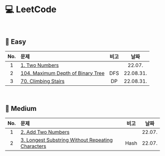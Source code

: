 # 💻 LeetCode
</br>

## 🏅 Easy </br>

|No.|문제|비고|날짜|
|:---:|:---|:---:|:---:|
|1|<a href="https://github.com/ryusuz/algorithm/blob/master/leetcode/Easy/TwoSum/TwoSum.cpp">1. Two Numbers</a>||22.07.|
|2|<a href="https://github.com/ryusuz/algorithm/blob/master/leetcode/Easy/MaximumDepthofBinaryTree/MaximumDepthofBinaryTree.cpp">104. Maximum Depth of Binary Tree</a>|DFS|22.08.31.|
|3|<a href="https://github.com/ryusuz/algorithm/blob/master/leetcode/Easy/ClimbingStairs/ClimbingStairs.cpp">70. Climbing Stairs</a>|DP|22.08.31.|

</br>

## 🏅 Medium </br>

|No.|문제|비고|날짜|
|:---:|:---|:---:|:---:|
|1|<a href="https://github.com/ryusuz/algorithm/blob/master/leetcode/Medium/AddTwoNumbers/AddTwoNumbers.cpp">2. Add Two Numbers</a>||22.07.|
|2|<a href="https://github.com/ryusuz/algorithm/tree/master/leetcode/Medium/LongestSubstringWithoutRepeatingCharacters/LongestSubstringWithoutRepeatingCharacters">3. Longest Substring Without Repeating Characters</a>|Hash|22.07.|



